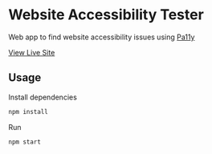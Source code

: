 # Website Accessibility Tester

Web app to find website accessibility issues using [Pa11y](https://github.com/pa11y/pa11y)

[View Live Site](https://anthonys1760.github.io/Accessibility-Tester/)

## Usage

Install dependencies

```bash
npm install
```

Run

```bash
npm start
```
